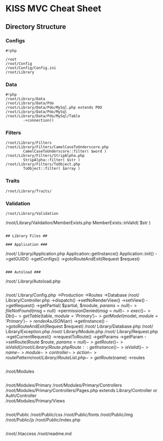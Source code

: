 # KISS MVC Cheat Sheet # 

## Directory Structure ##

### Configs ### 
```
#!php

/root
/root/Config
/root/Config/Config.ini
/root/Library
```

### Data ### 
```
#!php
/root/Library/Data
/root/Library/Data/Pdo
/root/Library/Data/Pdo/MySql.php extends PDO	
/root/Library/Data/Pdo/MySql
/root/Library/Data/Pdo/MySql/Table
		->connection()
```

### Filters ### 
```
/root/Library/Filters
/root/Library/Filters/CamelCaseToUnderscore.php
		CamelCaseToUnderscore::filter( $word )
/root/Library/Filters/StripAlpha.php
		StripAlpha::filter( $str )
/root/Library/Filters/ToObject.php
		ToObject::filter( $array )
```

### Traits ### 
```
/root/Library/Traits/
```

### Validation ### 
```
/root/Library/Validation
```
/root/Library/Validation/MemberExists.php
		MemberExists::inValid( $str )
```

## Library Files ##

### Application ### 
```
/root/ Library/Application.php
		Application::getInstance()
		Application::init()
		->getGUID()
		->getConfigs()
		->gotoRouteAndExit(Request $request)
```

### Autoload ### 
```
/root/ Library/Autoload.php
```
```
/root/ Library/Config.php
		->Production
		->Routes
		->Database
/root/ Library/Controller.php
	->dispatch()
	->setNoRenderView()
	->setView()
	->getRequest()
	->getPartial( $partial, $module, $params = null)
	->fileNotFound($msg = null)
	->permissionDenied($msg = null)
	->exec()
	->Db()
	->getTable($table, $module = 'Primary')
	->getModel($model, $module = 'Primary')
	->renderAsJSON($arr)
	->getInstance()
	->gotoRouteAndExit(Request $request)
/root/ Library/Database.php
/root/ Library/Exception.php
/root/ Library/Module.php
/root/ Library/Request.php
	->getCurrentRequest()
	->requestToRoute()
	->getParams
	->getParam
	->setRoute(Route $route, $params = null)
	->getRoute()
	->isValid()
/root/ Library/Route.php
	Route::getInstance()
	->isValid()
	->name
	->module
	->controller
	->action
	->routePattern
/root/ Library/RouteList.php
	->getRoute($name)
	->routes
```

```
/root/Modules
```

```
/root/Modules/Primary
/root/Modules/Primary/Controllers
/root/Modules/Primary/Controllers/Pages.php
		extends Library/Controller or Auth/Controller	
/root/Modules/Primary/Views
```

```
/root/Public
/root/Public/css
/root/Public/fonts
/root/Public/img
/root/Public/js
/root/Public/index.php
```

```
/root/.htaccess
/root/readme.md
```